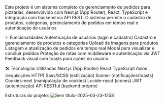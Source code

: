 Este projeto é um sistema completo de gerenciamento de pedidos para pizzarias, desenvolvido com Next.js (App Router), React, TypeScript e integração com backend via API REST. O sistema permite o cadastro de produtos, categorias, gerenciamento de pedidos em tempo real e autenticação de usuários.

✨ Funcionalidades
Autenticação de usuários (login e cadastro)
Cadastro e gerenciamento de produtos e categorias
Upload de imagens para produtos
Listagem e atualização de pedidos em tempo real
Modal para visualizar e concluir pedidos
Proteção de rotas com middleware e autenticação via JWT
Feedback visual com toasts para ações do usuário

🛠️ Tecnologias Utilizadas
Next.js (App Router)
React
TypeScript
Axios (requisições HTTP)
Sass/SCSS (estilização)
Sonner (notificações/toasts)
Cookies-next (manipulação de cookies)
Lucide-react (ícones)
JWT (autenticação)
API RESTful (backend próprio)

Estruturas do projeto: 
![Sem título-2025-03-23-1258](https://github.com/user-attachments/assets/ce953339-b9a6-4746-aca5-9bbd0c52a2a3)
